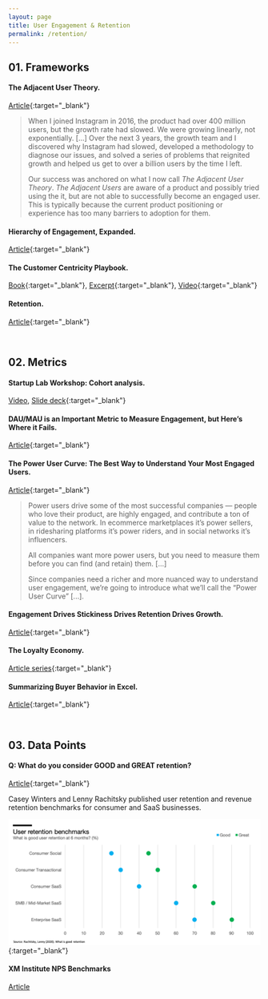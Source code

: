 ```yaml
---
layout: page
title: User Engagement & Retention
permalink: /retention/
---
```


## 01. Frameworks

#### The Adjacent User Theory.

[Article](https://andrewchen.co/the-adjacent-user-theory/){:target="_blank"}

> When I joined Instagram in 2016, the product had over 400 million users, but the growth rate had slowed. We were growing linearly, not exponentially. [...] Over the next 3 years, the growth team and I discovered why Instagram had slowed, developed a methodology to diagnose our issues, and solved a series of problems that reignited growth and helped us get to over a billion users by the time I left.
>
> Our success was anchored on what I now call *The Adjacent User Theory*. *The Adjacent Users* are aware of a product and possibly tried using the it, but are not able to successfully become an engaged user. This is typically because the current product positioning or experience has too many barriers to adoption for them.

#### Hierarchy of Engagement, Expanded.

[Article](https://medium.com/@sarahtavel/the-hierarchy-of-engagement-expanded-648329d60804){:target="_blank"}

#### The Customer Centricity Playbook.

[Book](https://wsp.wharton.upenn.edu/book/customer-centricity-playbook/){:target="_blank"}, [Excerpt](https://executiveeducation.wharton.upenn.edu/wp-content/uploads/2019/01/Customer-Centricity-Playbook-Excerpt-2019.pdf){:target="_blank"}, [Video](https://youtu.be/0iLQCNYdNb4){:target="_blank"}

#### Retention.

[Article](https://medium.com/sequoia-capital/retention-7dbc7aa9e988){:target="_blank"}


&nbsp;
## 02. Metrics

#### Startup Lab Workshop: Cohort analysis.

[Video](https://youtu.be/NyhVdGmnh0I), [Slide deck](https://docs.google.com/presentation/d/1oWSKNZgtXCrc1dVEXhyzeJtX4AmBGQPGZi-u20BA5sA/edit#slide=id.p){:target="_blank"}

#### DAU/MAU is an Important Metric to Measure Engagement, but Here’s Where it Fails.

[Article](https://andrewchen.co/dau-mau-is-an-important-metric-but-heres-where-it-fails/){:target="_blank"}

#### The Power User Curve: The Best Way to Understand Your Most Engaged Users.

[Article](https://a16z.com/2018/08/06/power-user-curve-l30-l7/){:target="_blank"}

> Power users drive some of the most successful companies — people who love their product, are highly engaged, and contribute a ton of value to the network. In ecommerce marketplaces it’s power sellers, in ridesharing platforms it’s power riders, and in social networks it’s influencers.
>
> All companies want more power users, but you need to measure them before you can find (and retain) them. [...]
>
> Since companies need a richer and more nuanced way to understand user engagement, we’re going to introduce what we’ll call the “Power User Curve” [...].

#### Engagement Drives Stickiness Drives Retention Drives Growth.

[Article](https://medium.com/sequoia-capital/engagement-drives-stickiness-drives-retention-drives-growth-3a6ac53a7a00){:target="_blank"}

#### The Loyalty Economy.

[Article series](https://hbr.org/2020/01/the-loyalty-economy){:target="_blank"}

#### Summarizing Buyer Behavior in Excel.

[Article](https://www.dropbox.com/s/x7b7e1kq7gk9id1/summarizing%20buyer%20behavior%20in%20excel%20clean.pptx?dl=0#){:target="_blank"}

&nbsp;
## 03. **Data Points**

#### Q: What do you consider GOOD and GREAT retention?

[Article](https://www.lennyrachitsky.com/p/what-is-good-retention-issue-29){:target="_blank"}

Casey Winters and Lenny Rachitsky published user retention and revenue retention benchmarks for consumer and SaaS businesses. 

![Retention benchmarks](/assets/images/RetentionBenchmarks.png){:target="_blank"}


#### XM Institute NPS Benchmarks

[Article](https://www.qualtrics.com/marketplace/nps-benchmarks/)
